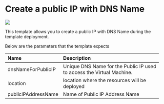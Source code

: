 # Create a public IP with DNS Name

<a href="https://azuredeploy.net/" target="_blank">
    <img src="http://azuredeploy.net/deploybutton.png"/>
</a>

This template allows you to create a public IP with DNS Name during the template deployment.

Below are the parameters that the template expects

| Name   | Description    |
|:--- |:---|
| dnsNameForPublicIP  | Unique DNS Name for the Public IP used to access the Virtual Machine. |
| location | location where the resources will be deployed |
| publicIPAddressName | Name of Public IP Address Name |